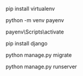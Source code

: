 pip install virtualenv

python -m venv payenv

payenv\Scripts\activate

pip install django

python manage.py migrate

python manage.py runserver
